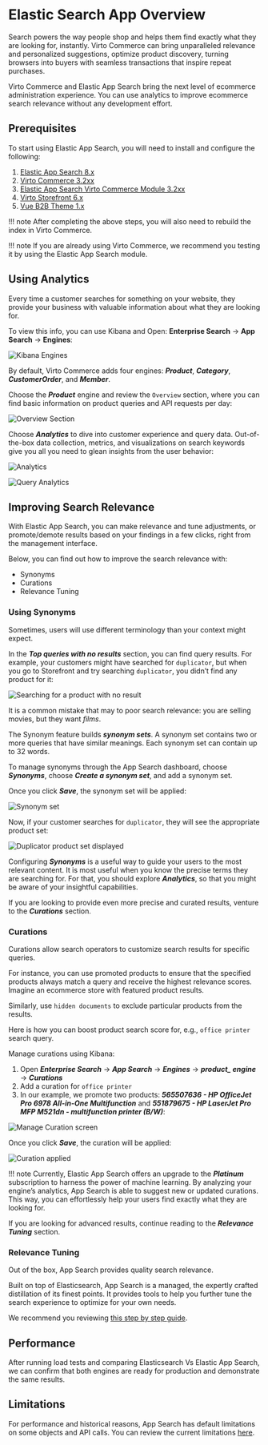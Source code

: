 # Elastic Search App Overview

Search powers the way people shop and helps them find exactly what they are looking for, instantly. Virto Commerce can bring unparalleled relevance and personalized suggestions, optimize product discovery, turning browsers into buyers with seamless transactions that inspire repeat purchases.

Virto Commerce and Elastic App Search bring the next level of ecommerce administration experience. You can use analytics to improve ecommerce search relevance without any development effort.

## Prerequisites

To start using Elastic App Search, you will need to install and configure the following:

1.  [Elastic App Search 8.x](https://www.elastic.co/enterprise-search)
2.  [Virto Commerce 3.2xx](https://github.com/VirtoCommerce/)
3.  [Elastic App Search Virto Commerce Module 3.2xx](https://docs.virtocommerce.org/modules/elastic-app-search/eas-setup-guide/)
4.  [Virto Storefront 6.x](https://github.com/VirtoCommerce/)
5.  [Vue B2B Theme 1.x](https://github.com/VirtoCommerce/)

!!! note
	After completing the above steps, you will also need to rebuild the index in Virto Commerce.

!!! note
	If you are already using Virto Commerce, we recommend you testing it by using the Elastic App Search module.

## Using Analytics

Every time a customer searches for something on your website, they provide your business with valuable information about what they are looking for.

To view this info, you can use Kibana and Open:  **Enterprise Search**  →  **App Search**  →  **Engines**:

![Kibana Engines](media/kibana-engines.png)

By default, Virto Commerce adds four engines: ***Product***, ***Category***, ***CustomerOrder***, and ***Member***.

Choose the ***Product*** engine and review the `Overview`  section, where you can find basic information on product queries and API requests per day:

![Overview Section](media/overview-section.png)

Choose ***Analytics*** to dive into customer experience and query data. Out-of-the-box data collection, metrics, and visualizations on search keywords give you all you need to glean insights from the user behavior:

![Analytics](media/analytics.png)

![Query Analytics](media/query-analytics.png)

## Improving Search Relevance

With Elastic App Search, you can make relevance and tune adjustments, or promote/demote results based on your findings in a few clicks, right from the management interface.

Below, you can find out how to improve the search relevance with:

+  Synonyms
+  Curations
+  Relevance Tuning

### Using Synonyms

Sometimes, users will use different terminology than your context might expect.

In  the ***Top queries with no results***  section, you can find query results. For example, your customers might have searched for  `duplicator`, but when you go to Storefront and try searching  `duplicator`, you didn’t find any product for it:

![Searching for a product with no result](media/searching-for-duplicator.png)

It is a common mistake that may to poor search relevance: you are selling movies, but they want  _films_.

The Synonym feature builds  ***synonym sets***. A synonym set contains two or more queries that have similar meanings. Each synonym set can contain up to 32 words.

To manage synonyms through the App Search dashboard, choose  ***Synonyms***, choose  ***Create a synonym set***, and add a synonym set.

Once you click ***Save***, the synonym set will be applied:

![Synonym set](media/synonym-set.png)

Now, if your customer searches  for `duplicator`, they will see the appropriate product set:

![Duplicator product set displayed](media/duplicator-product-set.jpeg)

Configuring  ***Synonyms***  is a useful way to guide your users to the most relevant content. It is most useful when you know the precise terms they are searching for. For that, you should explore ***Analytics***, so that you might be aware of your insightful capabilities.

If you are looking to provide even more precise and curated results, venture to the ***Curations*** section.

### Curations

Curations allow search operators to customize search results for specific queries.

For instance, you can use promoted products to ensure that the specified products always match a query and receive the highest relevance scores. Imagine an ecommerce store with featured product results.

Similarly, use  `hidden documents`  to exclude particular products from the results.

Here is how you can boost product search score for, e.g., `office printer`  search query.

Manage curations using Kibana:

1.  Open  ***Enterprise Search***  →  ***App Search***  →  ***Engines***  →  ***product_  engine*** →  ***Curations***
2.  Add a curation for  `office printer`
3.  In our example, we promote two products: ***565507636 - HP OfficeJet Pro 6978 All-in-One Multifunction*** and ***551879675 - HP LaserJet Pro MFP M521dn - multifunction printer (B/W)***:

![Manage Curation screen](media/manage-curation-screen.png)

Once you click ***Save***, the curation will be applied:

![Curation applied](media/curation-applied.jpeg)

!!! note
	Currently, Elastic App Search offers an upgrade to the ***Platinum*** subscription to harness the power of machine learning. By analyzing your engine’s analytics, App Search is able to suggest new or updated curations. This way, you can effortlessly help your users find exactly what they are looking for.

If you are looking for advanced results, continue reading to the ***Relevance Tuning*** section.

### Relevance Tuning

Out of the box, App Search provides quality search relevance.

Built on top of Elasticsearch, App Search is a managed, the expertly crafted distillation of its finest points. It provides tools to help you further tune the search experience to optimize for your own needs.

We recommend you reviewing [this step by step guide](https://www.elastic.co/guide/en/app-search/8.3/relevance-tuning-guide.html).

## Performance

After running load tests and comparing Elasticsearch Vs Elastic App Search, we can confirm that both engines are ready for production and demonstrate the same results.

## Limitations

For performance and historical reasons, App Search has default limitations on some objects and API calls. You can review the current limitations [here](https://www.elastic.co/guide/en/app-search/8.3/limits.html).